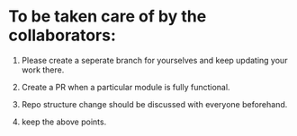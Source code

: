 # To be taken care of by the collaborators:

1. Please create a seperate branch for yourselves and keep updating your work there.

2. Create a PR when a particular module is fully functional.

3. Repo structure change should be discussed with everyone beforehand.
4. keep the above points.
